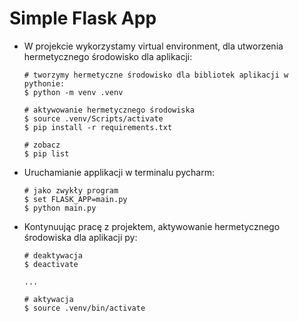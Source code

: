 # Simple Flask App

- W projekcie wykorzystamy virtual environment, dla utworzenia hermetycznego środowisko dla aplikacji:

  ```
  # tworzymy hermetyczne środowisko dla bibliotek aplikacji w pythonie:
  $ python -m venv .venv

  # aktywowanie hermetycznego środowiska
  $ source .venv/Scripts/activate
  $ pip install -r requirements.txt

  # zobacz
  $ pip list
  ```

- Uruchamianie applikacji w terminalu pycharm:

  ```
  # jako zwykły program
  $ set FLASK_APP=main.py
  $ python main.py

  ```

- Kontynuując pracę z projektem, aktywowanie hermetycznego środowiska dla aplikacji py:

  ```
  # deaktywacja
  $ deactivate
  ```

  ```
  ...

  # aktywacja 
  $ source .venv/bin/activate
  ```